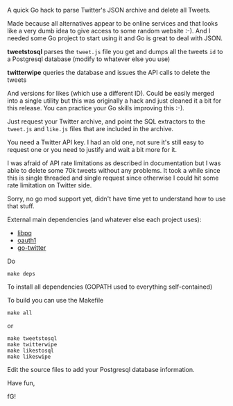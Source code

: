 A quick Go hack to parse Twitter's JSON archive and delete all Tweets.

Made because all alternatives appear to be online services and that looks
like a very dumb idea to give access to some random website :-).
And I needed some Go project to start using it and Go is great to deal with
JSON.

**tweetstosql** parses the `tweet.js` file you get and dumps all the tweets
`id` to a Postgresql database (modify to whatever else you use)

**twitterwipe** queries the database and issues the API calls to delete the
tweets

And versions for likes (which use a different ID). Could be easily merged into
a single utility but this was originally a hack and just cleaned it a bit for
this release. You can practice your Go skills improving this :-).

Just request your Twitter archive, and point the SQL extractors to the `tweet.js`
and `like.js` files that are included in the archive.

You need a Twitter API key. I had an old one, not sure it's still easy to request
one or you need to justify and wait a bit more for it.

I was afraid of API rate limitations as described in documentation but I was
able to delete some 70k tweets without any problems. It took a while since
this is single threaded and single request since otherwise I could hit
some rate limitation on Twitter side.

Sorry, no go mod support yet, didn't have time yet to understand how to use
that stuff.

External main dependencies (and whatever else each project uses):
- [libpq](https://github.com/lib/pq)
- [oauth1](https://github.com/dghubble/oauth1)
- [go-twitter](https://github.com/dghubble/go-twitter/twitter)

Do
```
make deps
```
To install all dependencies (GOPATH used to everything self-contained)

To build you can use the Makefile
```
make all
```

or
```
make tweetstosql
make twitterwipe
make likestosql
make likeswipe
```

Edit the source files to add your Postgresql database information.

Have fun,

fG!

